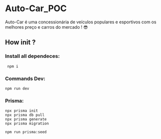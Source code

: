 # Auto-Car_POC
Auto-Car é uma concessionária de veículos populares e esportivos com os melhores preço e carros do mercado ! 😎

## How init ?

### Install all dependeces:

```
 npm i
```

### Commands Dev:

```
npm run dev
```
### Prisma:

```
npx prisma init
npx prisma db pull
npx prisma generate
npx prisma migration

npm run prisma:seed
```
